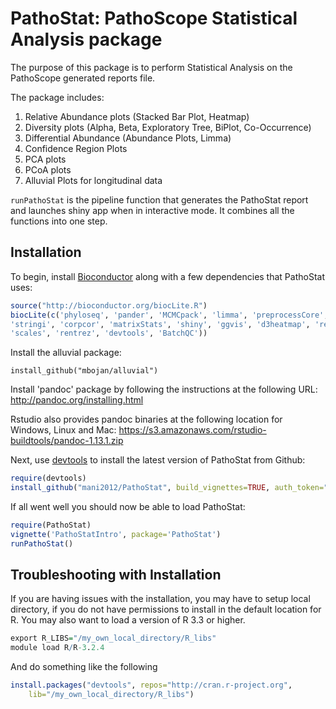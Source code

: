 PathoStat: PathoScope Statistical Analysis package
==================================================

The purpose of this package is to perform Statistical Analysis on the 
PathoScope generated reports file.

The package includes:

1. Relative Abundance plots (Stacked Bar Plot, Heatmap)
2. Diversity plots (Alpha, Beta, Exploratory Tree, BiPlot, Co-Occurrence)
3. Differential Abundance (Abundance Plots, Limma)
4. Confidence Region Plots
5. PCA plots
6. PCoA plots
7. Alluvial Plots for longitudinal data

`runPathoStat` is the pipeline function that generates the PathoStat report
and launches shiny app when in interactive mode. It combines all the functions 
into one step.

## Installation

To begin, install [Bioconductor](http://www.bioconductor.org/) along with a
few dependencies that PathoStat uses:

```r
source("http://bioconductor.org/biocLite.R")
biocLite(c('phyloseq', 'pander', 'MCMCpack', 'limma', 'preprocessCore', 
'stringi', 'corpcor', 'matrixStats', 'shiny', 'ggvis', 'd3heatmap', 'reshape2',
'scales', 'rentrez', 'devtools', 'BatchQC'))
```
Install the alluvial package:
	
	install_github("mbojan/alluvial")

Install 'pandoc' package by following the instructions at the following URL:
http://pandoc.org/installing.html

Rstudio also provides pandoc binaries at the following location for Windows, 
Linux and Mac:
https://s3.amazonaws.com/rstudio-buildtools/pandoc-1.13.1.zip 

Next, use [devtools](https://github.com/hadley/devtools) to install the latest
version of PathoStat from Github:
```r
require(devtools)
install_github("mani2012/PathoStat", build_vignettes=TRUE, auth_token="dadf36cdaef71a2f761f193862a8f6f3f36e3966")
```

If all went well you should now be able to load PathoStat:
```r
require(PathoStat)
vignette('PathoStatIntro', package='PathoStat')
runPathoStat()
```

## Troubleshooting with Installation

If you are having issues with the installation, you may have to setup local 
directory, if you do not have permissions to install in the default location 
for R. You may also want to load a version of R 3.3 or higher.
```r
export R_LIBS="/my_own_local_directory/R_libs"
module load R/R-3.2.4
```

And do something like the following
```r
install.packages("devtools", repos="http://cran.r-project.org", 
    lib="/my_own_local_directory/R_libs")
```
